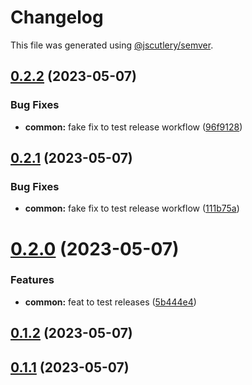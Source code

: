# Changelog

This file was generated using [@jscutlery/semver](https://github.com/jscutlery/semver).

## [0.2.2](https://github.com/khalilou88/jnxplus/compare/common-0.2.1...common-0.2.2) (2023-05-07)


### Bug Fixes

* **common:** fake fix to test release workflow ([96f9128](https://github.com/khalilou88/jnxplus/commit/96f9128dcea13b6b1f3feb7a57a3a18bbebcede8))



## [0.2.1](https://github.com/khalilou88/jnxplus/compare/common-0.2.0...common-0.2.1) (2023-05-07)


### Bug Fixes

* **common:** fake fix to test release workflow ([111b75a](https://github.com/khalilou88/jnxplus/commit/111b75a25c4dd568e14525b09773abac47f04ca6))



# [0.2.0](https://github.com/khalilou88/jnxplus/compare/common-0.1.2...common-0.2.0) (2023-05-07)


### Features

* **common:** feat to test releases ([5b444e4](https://github.com/khalilou88/jnxplus/commit/5b444e4dd4af1850fecf194507b4c899dd12053b))



## [0.1.2](https://github.com/khalilou88/jnxplus/compare/common-0.1.1...common-0.1.2) (2023-05-07)



## [0.1.1](https://github.com/khalilou88/jnxplus/compare/common-0.1.0...common-0.1.1) (2023-05-07)
